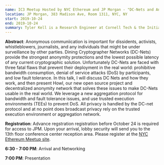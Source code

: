 ```yaml
---
name: IC3 Meetup Hosted by NYC Ethereum and JP Morgan - "DC-Nets and Anonymity Protection" - Tyler Kell, IC3
location: JP Morgan, 383 Madison Ave, Room 1311, NYC, NY
start: 2019-10-24
end: 2019-10-24
summary: Tyler Kell is a Research Engineer at Cornell Tech & the Initiative for Cryptocurrencies and Contracts (IC3) in New York City. In a prior life, before becoming a researcher, he worked as a penetration tester and security consultant.
---
```


**Abstract**: Anonymous communiication is important for dissidents, activists, whistleblowers, journalists, and any individuals that might be under surveillance by other parties. Dining Cryptographer Networks (DC-Nets) provide the strongest anonymity protections and the lowest possible latency of any current cryptographic solution. Unfortunately DC-Nets are faced with three fatal flaws that prevent their deployment in the real world: prohibitive bandwidth consumption, denial of service attacks (DoS) by participants, and low fault tolerance. In this talk, I will discuss DC Nets and how they work, and then present Howl, our new open source project and decentralized anonymity network that solves these issues to make DC-Nets usable in the real world. We leverage a new aggregation protocol for bandwidth and fault tolerance issues, and use trusted execution environments (TEEs) to prevent DoS. All privacy is handled by the DC-net protocol and at no point does broadcast privacy rely on the trusted execution environment or aggregation network.

**Registration**: Advance regstration registration before October 24 is required for access to JPM. Upon your arrival, lobby security will send you to the 13th floor conference center reception area. Please register at the <a href="https://www.meetup.com/NYC_Ethereum/events/265713982">NYC Ethereum Meetup site</a>. 

**6:30 - 7:00 PM**: Arrival and Networking

**7:00 PM**: Presentation
